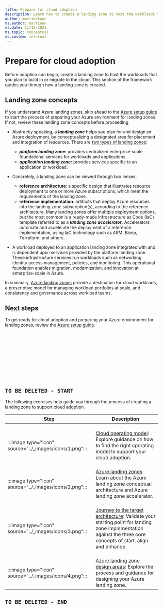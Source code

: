 ```yaml
---
title: Prepare for cloud adoption
description: Learn how to create a landing zone to host the workloads that you plan to build in the cloud or migrate to the cloud.
author: martinekuan
ms.author: martinek
ms.date: 11/12/2021
ms.topic: conceptual
ms.custom: internal
---
```


# Prepare for cloud adoption

Before adoption can begin, create a landing zone to host the workloads that you plan to build in or migrate to the cloud. This section of the framework guides you through how a landing zone is created.

## Landing zone concepts

If you understand Azure landing zones, skip ahead to the [Azure setup guide](./azure-setup-guide/index.md) to start the process of preparing your Azure environment for landing zones. If not, review these landing zone concepts before proceeding:

- Abstractly speaking, a ***landing zone*** helps you plan for and design an Azure deployment, by conceptualizing a designated area for placement and integration of resources. There are [two types of landing zones](/azure/cloud-adoption-framework/ready/landing-zone/#platform-vs-application-landing-zones):
   - ***platform landing zone:*** provides centralized enterprise-scale foundational services for workloads and applications.
   - ***application landing zone:*** provides services specific to an application or workload. 

- Concretely, a landing zone can be viewed through two lenses:
  - **reference architecture**: a specific design that illustrates resource deployment to one or more Azure subscriptions, which meet the requirements of the landing zone. 
  - **reference implementation**: artifacts that deploy Azure resources into the landing zone subscription(s), according to the reference architecture. Many landing zones offer multiple deployment options, but the most common is a ready-made Infrastructure as Code (IaC) template referred to as a ***landing zone accelerator***. Accelerators automate and accelerate the deployment of a reference implementation, using IaC technology such as ARM, Bicep, Terraform, and others. 

- A workload deployed to an application landing zone integrates with and is dependent upon services provided by the platform landing zone. These infrastructure services run workloads such as networking, identity access management, policies, and monitoring. This operational foundation enables migration, modernization, and innovation at enterprise-scale in Azure. 

In summary, [Azure landing zones](/azure/cloud-adoption-framework/ready/landing-zone) provide a destination for cloud workloads, a prescriptive model for managing workload portfolios at scale, and consistency and governance across workload teams. 

## Next steps

To get ready for cloud adoption and preparing your Azure environment for landing zones, review the [Azure setup guide](./azure-setup-guide/index.md).



<br><br><br><br><br><br><br><br><br>  

## **`TO BE DELETED - START`**  
The following exercises help guide you through the process of creating a landing zone to support cloud adoption.  

| Step | Description |
|--|--|
| <br> :::image type="icon" source="../_images/icons/1.png"::: | <br> [Cloud operating model](../operating-model/index.md): Explore guidance on how to find the right operating model to support your cloud adoption. |
| <br> :::image type="icon" source="../_images/icons/2.png"::: | <br> [Azure landing zones](./landing-zone/index.md): Learn about the Azure landing zone conceptual architecture and Azure landing zone accelerator. |
| <br> :::image type="icon" source="../_images/icons/3.png"::: | <br> [Journey to the target architecture](./landing-zone/landing-zone-journey.md): Validate your starting point for landing zone implementation against the three core concepts of start, align and enhance. |
| <br> :::image type="icon" source="../_images/icons/4.png"::: | <br> [Azure landing zone design areas](./landing-zone/design-areas.md): Explore the process and guidance for designing your Azure landing zone. |

## **`TO BE DELETED - END`**  


